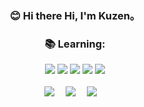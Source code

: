 <div align="center">

  ### 😊 Hi there Hi, I'm Kuzen。
<div>

### 📚 Learning:
<div>
  <code><img src="https://img.shields.io/badge/typescript-%23007ACC.svg?style=for-the-badge&logo=typescript&logoColor=white"/></code>
  <code><img src="https://img.shields.io/badge/react-%2320232a.svg?style=for-the-badge&logo=react&logoColor=%2361DAFB"/></code>
  <code><img src="https://img.shields.io/badge/node.js-6DA55F?style=for-the-badge&logo=node.js&logoColor=white"/></code>
  <code><img src="https://img.shields.io/badge/nestjs-%23E0234E.svg?style=for-the-badge&logo=nestjs&logoColor=white"/></code>
  <code><img src="https://img.shields.io/badge/vuejs-%2335495e.svg?style=for-the-badge&logo=vuedotjs&logoColor=%234FC08D"/></code>
</div>
<br>

<div>
  <!-- 推特 -->
    <a href="https://x.com/kuzen_so"><img src="https://img.shields.io/badge/Twitter-推特-blue" /></a>&emsp;
    <!-- 个人站 -->
    <a href="https://www.kuzen.top"><img src="https://img.shields.io/badge/Blog-%E5%8D%9A%E5%AE%A2-orange?style=flat" /></a>&emsp;
    <!-- v2ex -->
    <a href="https://www.v2ex.com/member/xiaokunda"><img src="https://img.shields.io/badge/v2ex-V%E7%AB%99-%7B%7D" /></a>&emsp;
</div>
  
